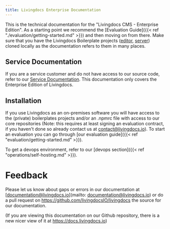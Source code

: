 ```yaml
---
title: Livingdocs Enterprise Documentation
---
```


This is the technical documentation for the "Livingdocs CMS - Enterprise Edition". As a starting point we recommend the [Evaluation Guide]({{< ref "./evaluation/getting-started.md" >}}) and then moving on from there.
Make sure that you have the Livingdocs Boilerplate projects ([editor](https://github.com/livingdocsIO/livingdocs-editor-boilerplate), [server](https://github.com/livingdocsIO/livingdocs-server-boilerplate)) cloned locally as the documentation refers to them in many places.

## Service Documentation

If you are a service customer and do not have access to our source code, refer to our [Service Documentation](https://developers.livingdocs.io). This documentation only covers the Enterprise Edition of Livingdocs.


## Installation

If you use Livingdocs as an on-premises software you will have access to the (private) boilerplates projects and/or an .npmrc file with access to our core repositories (Note: this requires at least signing an evaluation contract, if you haven't done so already contact us at contact@livingdocs.io).
To start an evaluation you can go through [our evaluation guide]({{< ref "evaluation/getting-started.md" >}}).

To get a devops environment, refer to our [devops section]({{< ref "operations/self-hosting.md" >}}).

# Feedback
Please let us know about gaps or errors in our documentation at [documentation@livingdocs.io](mailto: documentation@livingdocs.io) or do a pull request on https://github.com/livingdocsIO/livingdocs the source for our documentation.

(If you are viewing this documentation on our Github repository, there is a new nicer view of it at https://docs.livingdocs.io)
